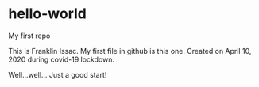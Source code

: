 # hello-world
My first repo

This is Franklin Issac. 
My first file in github is this one. 
Created on April 10, 2020 during covid-19 lockdown.

Well...well... Just a good start!
